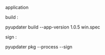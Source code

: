 application

build :

pyupdater build --app-version 1.0.5 win.spec

sign :

pyupdater pkg --process --sign

